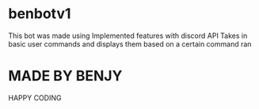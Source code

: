 # benbotv1
  This bot was made using Implemented features with discord API
  Takes in basic user commands and displays them based on a certain command ran

 
 # MADE BY BENJY
 HAPPY CODING

